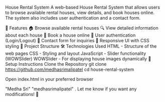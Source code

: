 House Rental System
A web-based House Rental System that allows users to browse available rental houses, view details, and book houses online. The system also includes user authentication and a contact form.

🚀 Features
🏠 Browse available rental houses
🔍 View detailed information about each house
📅 Book a house online
🔐 User authentication (Login/Logout)
📩 Contact form for inquiries
🎨 Responsive UI with CSS styling
📂 Project Structure
🛠 Technologies Used
HTML - Structure of the web pages
CSS - Styling and layout
JavaScript - Slider functionality (WOWSlider)
WOWSlider - For displaying house images dynamically
📌 Setup Instructions
Clone the Repository
git clone https://github.com/medhasrimalipatel   cd house-rental-system

Open index.html in your preferred browser

"Medha Sri" "medhasrimalipatel" . Let me know if you want any modifications! 🚀
